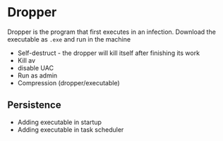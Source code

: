 # Dropper

Dropper is the program that first executes in an infection.
Download the executable as  ```.exe``` and run in the machine

- Self-destruct - the dropper will kill itself after finishing its work
- Kill av
- disable UAC
- Run as admin
- Compression (dropper/executable)

## Persistence
- Adding executable in startup
- Adding executable in task scheduler
